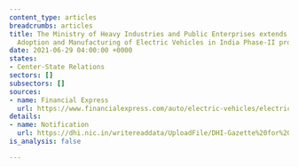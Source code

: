 ```yaml
---
content_type: articles
breadcrumbs: articles
title: The Ministry of Heavy Industries and Public Enterprises extends the Faster
  Adoption and Manufacturing of Electric Vehicles in India Phase-II program
date: 2021-06-29 04:00:00 +0000
states:
- Center-State Relations
sectors: []
subsectors: []
sources:
- name: Financial Express
  url: https://www.financialexpress.com/auto/electric-vehicles/electric-car-bike-sales-to-get-a-boost-as-fame-ii-scheme-extended-india-charging-range-review/2278864/
details:
- name: Notification
  url: https://dhi.nic.in/writereaddata/UploadFile/DHI-Gazette%20for%20Scheme%20Extension.pdf
is_analysis: false

---
```

